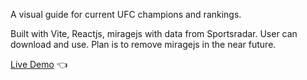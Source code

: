 A visual guide for current UFC champions and rankings.


Built with Vite, Reactjs, miragejs with data from Sportsradar. User can download and use. Plan is to remove miragejs in the near future. 

[Live Demo](https://larsyy16.github.io/MMA-Rankings/) 👈
